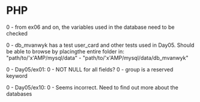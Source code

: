 # PHP

0	-	from ex06 and on, the variables used in the database need to be checked

0	-	db_mvanwyk has a test user_card and other tests used in Day05.
		Should be able to browse by placingthe entire folder in:
		"path/to/'x'AMP/mysql/data"
		-
		"path/to/'x'AMP/mysql/data/db_mvanwyk"

0	-	Day05/ex01:
	0	-	NOT NULL for all fields?
	0	-	group is a reserved keyword

0	-	Day05/ex10:
	0	-	Seems incorrect. Need to find out more about the databases
